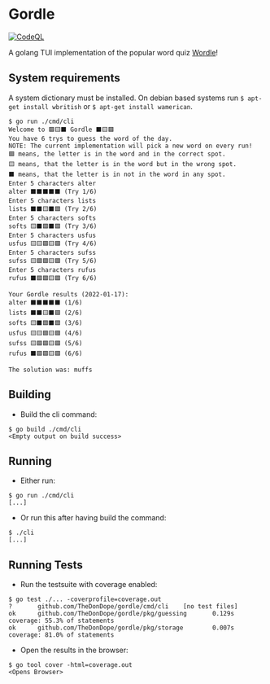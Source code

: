 # Gordle

[![CodeQL](https://github.com/TheDonDope/gordle/actions/workflows/codeql-analysis.yml/badge.svg)](https://github.com/TheDonDope/gordle/actions/workflows/codeql-analysis.yml)

A golang TUI implementation of the popular word quiz [Wordle](https://www.powerlanguage.co.uk/wordle/)!

## System requirements

A system dictionary must be installed. On debian based systems run `$ apt-get install wbritish` or `$ apt-get install wamerican`.

```shell
$ go run ./cmd/cli
Welcome to 🟩🟨⬛ Gordle ⬛🟨🟩
You have 6 trys to guess the word of the day.
NOTE: The current implementation will pick a new word on every run!
🟩 means, the letter is in the word and in the correct spot.
🟨 means, that the letter is in the word but in the wrong spot.
⬛ means, that the letter is in not in the word in any spot.
Enter 5 characters alter
alter ⬛⬛⬛⬛⬛ (Try 1/6)
Enter 5 characters lists
lists ⬛⬛🟨⬛🟩 (Try 2/6)
Enter 5 characters softs
softs 🟨⬛🟩⬛🟩 (Try 3/6)
Enter 5 characters usfus
usfus 🟨🟨🟩🟨🟩 (Try 4/6)
Enter 5 characters sufss
sufss 🟨🟩🟩🟨🟩 (Try 5/6)
Enter 5 characters rufus
rufus ⬛🟩🟩🟨🟩 (Try 6/6)

Your Gordle results (2022-01-17):
alter ⬛⬛⬛⬛⬛ (1/6)
lists ⬛⬛🟨⬛🟩 (2/6)
softs 🟨⬛🟩⬛🟩 (3/6)
usfus 🟨🟨🟩🟨🟩 (4/6)
sufss 🟨🟩🟩🟨🟩 (5/6)
rufus ⬛🟩🟩🟨🟩 (6/6)

The solution was: muffs
```

## Building

- Build the cli command:

```shell
$ go build ./cmd/cli
<Empty output on build success>
```

## Running

- Either run:

```shell
$ go run ./cmd/cli
[...]
```

- Or run this after having build the command:

```shell
$ ./cli
[...]
```

## Running Tests

- Run the testsuite with coverage enabled:

```shell
$ go test ./... -coverprofile=coverage.out
?       github.com/TheDonDope/gordle/cmd/cli    [no test files]
ok      github.com/TheDonDope/gordle/pkg/guessing       0.129s  coverage: 55.3% of statements
ok      github.com/TheDonDope/gordle/pkg/storage        0.007s  coverage: 81.0% of statements
```

- Open the results in the browser:

```shell
$ go tool cover -html=coverage.out
<Opens Browser>
```
